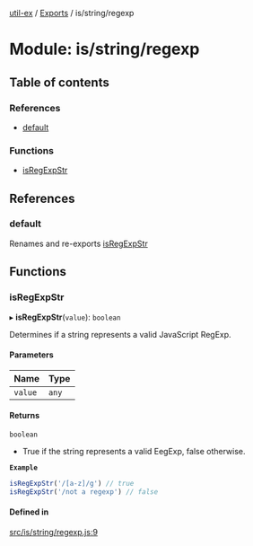 [util-ex](../README.md) / [Exports](../modules.md) / is/string/regexp

# Module: is/string/regexp

## Table of contents

### References

- [default](is_string_regexp.md#default)

### Functions

- [isRegExpStr](is_string_regexp.md#isregexpstr)

## References

### default

Renames and re-exports [isRegExpStr](is_string_regexp.md#isregexpstr)

## Functions

### isRegExpStr

▸ **isRegExpStr**(`value`): `boolean`

Determines if a string represents a valid JavaScript RegExp.

#### Parameters

| Name | Type |
| :------ | :------ |
| `value` | `any` |

#### Returns

`boolean`

- True if the string represents a valid EegExp, false otherwise.

**`Example`**

```ts
isRegExpStr('/[a-z]/g') // true
isRegExpStr('/not a regexp') // false
```

#### Defined in

[src/is/string/regexp.js:9](https://github.com/snowyu/util-ex.js/blob/5250ebf/src/is/string/regexp.js#L9)
